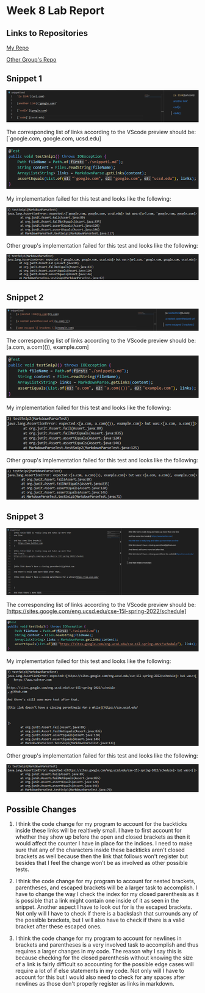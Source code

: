 # Week 8 Lab Report

## Links to Repositories

[My Repo](https://github.com/Andrewdi02/markdown-parser)

[Other Group's Repo](https://github.com/richmass1/markdown-parser)

## Snippet 1

![s1](s1.png)

The corresponding list of links according to the VScode preview should be:
[`google.com, google.com, ucsd.edu]

![s1](s1test.png)

My implementation failed for this test and looks like the following:

![s1](f1.png)

Other group's implementation failed for this test and looks like the following:

![s1](f11.png)

## Snippet 2

![s2](s2.png)

The corresponding list of links according to the VScode preview should be:
[a.com, a.com(()), example.com]

![s2](s2test.png)

My implementation failed for this test and looks like the following:

![s2](f2.png)

Other group's implementation failed for this test and looks like the following:

![s2](f22.png)

## Snippet 3

![s3](s3.png)

The corresponding list of links according to the VScode preview should be:
[https://sites.google.com/eng.ucsd.edu/cse-15l-spring-2022/schedule]

![s3](s3test.png)

My implementation failed for this test and looks like the following:

![s3](f3.png)

Other group's implementation failed for this test and looks like the following:

![s3](f33.png)

## Possible Changes

1. I think the code change for my program to account for the backticks inside these links will be realtively small. I have to first account for whether they show up before the open and closed brackets as then it would affect the counter I have in place for the indices. I need to make sure that any of the characters inside these backticks aren't closed brackets as well because then the link that follows won't register but besides that I feel the change won't be as involved as other possible tests.

2. I think the code change for my program to account for nested brackets, parentheses, and escaped brackets will be a larger task to accomplish. I have to change the way I check the index for my closed parenthesis as it is possible that a link might contain one inside of it as seen in the snippet. Another aspect I have to look out for is the escaped brackets. Not only will I have to check if there is a backslash that surrounds any of the possible brackets, but I will also have to check if there is a valid bracket after these escaped ones. 

3. I think the code change for my program to account for newlines in brackets and parentheses is a very involved task to accomplish and thus requires a larger changes in my code. The reason why I say this is because checking for the closed parenthesis without knowing the size of a link is fairly difficult so accounting for the possible edge cases will require a lot of if else statements in my code. Not only will I have to account for this but I would also need to check for any spaces after newlines as those don't properly register as links in markdown. 